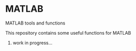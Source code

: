 # MATLAB
MATLAB tools and functions

This repository contains some useful functions for MATLAB

1. work in progress...
